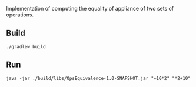 Implementation of computing the equality of appliance of two sets of operations. 

## Build
`./gradlew build`

## Run
`java -jar ./build/libs/OpsEquivalence-1.0-SNAPSHOT.jar "+10*2" "*2+10"`
